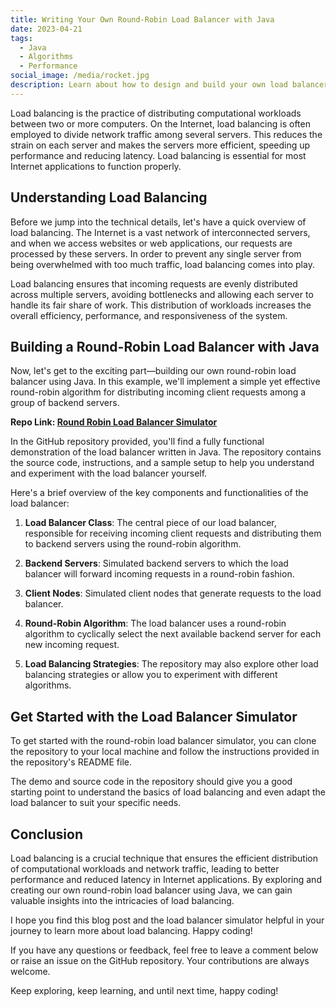 ```yaml
---
title: Writing Your Own Round-Robin Load Balancer with Java
date: 2023-04-21
tags:
  - Java
  - Algorithms
  - Performance
social_image: /media/rocket.jpg
description: Learn about how to design and build your own load balancer, written in Java.
---
```


Load balancing is the practice of distributing computational workloads between two or more computers. On the Internet, load balancing is often employed to divide network traffic among several servers. This reduces the strain on each server and makes the servers more efficient, speeding up performance and reducing latency. Load balancing is essential for most Internet applications to function properly.

## Understanding Load Balancing

Before we jump into the technical details, let's have a quick overview of load balancing. The Internet is a vast network of interconnected servers, and when we access websites or web applications, our requests are processed by these servers. In order to prevent any single server from being overwhelmed with too much traffic, load balancing comes into play.

Load balancing ensures that incoming requests are evenly distributed across multiple servers, avoiding bottlenecks and allowing each server to handle its fair share of work. This distribution of workloads increases the overall efficiency, performance, and responsiveness of the system.

## Building a Round-Robin Load Balancer with Java

Now, let's get to the exciting part—building our own round-robin load balancer using Java. In this example, we'll implement a simple yet effective round-robin algorithm for distributing incoming client requests among a group of backend servers.

**Repo Link: [Round Robin Load Balancer Simulator](https://github.com/CallumWalterWhite/round-robin-load-balancer-simulator)**

In the GitHub repository provided, you'll find a fully functional demonstration of the load balancer written in Java. The repository contains the source code, instructions, and a sample setup to help you understand and experiment with the load balancer yourself.

Here's a brief overview of the key components and functionalities of the load balancer:

1. **Load Balancer Class**: The central piece of our load balancer, responsible for receiving incoming client requests and distributing them to backend servers using the round-robin algorithm.

2. **Backend Servers**: Simulated backend servers to which the load balancer will forward incoming requests in a round-robin fashion.

3. **Client Nodes**: Simulated client nodes that generate requests to the load balancer.

4. **Round-Robin Algorithm**: The load balancer uses a round-robin algorithm to cyclically select the next available backend server for each new incoming request.

5. **Load Balancing Strategies**: The repository may also explore other load balancing strategies or allow you to experiment with different algorithms.

## Get Started with the Load Balancer Simulator

To get started with the round-robin load balancer simulator, you can clone the repository to your local machine and follow the instructions provided in the repository's README file.

The demo and source code in the repository should give you a good starting point to understand the basics of load balancing and even adapt the load balancer to suit your specific needs.

## Conclusion

Load balancing is a crucial technique that ensures the efficient distribution of computational workloads and network traffic, leading to better performance and reduced latency in Internet applications. By exploring and creating our own round-robin load balancer using Java, we can gain valuable insights into the intricacies of load balancing.

I hope you find this blog post and the load balancer simulator helpful in your journey to learn more about load balancing. Happy coding!

If you have any questions or feedback, feel free to leave a comment below or raise an issue on the GitHub repository. Your contributions are always welcome.

Keep exploring, keep learning, and until next time, happy coding!